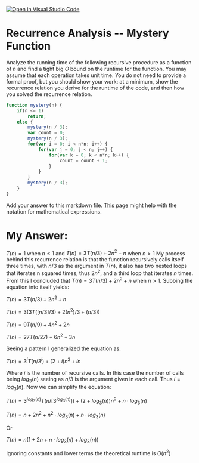 [![Open in Visual Studio Code](https://classroom.github.com/assets/open-in-vscode-718a45dd9cf7e7f842a935f5ebbe5719a5e09af4491e668f4dbf3b35d5cca122.svg)](https://classroom.github.com/online_ide?assignment_repo_id=11908412&assignment_repo_type=AssignmentRepo)
# Recurrence Analysis -- Mystery Function

Analyze the running time of the following recursive procedure as a function of
$n$ and find a tight big $O$ bound on the runtime for the function. You may
assume that each operation takes unit time. You do not need to provide a formal
proof, but you should show your work: at a minimum, show the recurrence relation
you derive for the runtime of the code, and then how you solved the recurrence
relation.

```javascript
function mystery(n) {
    if(n <= 1)
        return;
    else {
        mystery(n / 3);
        var count = 0;
        mystery(n / 3);
        for(var i = 0; i < n*n; i++) {
            for(var j = 0; j < n; j++) {
                for(var k = 0; k < n*n; k++) {
                    count = count + 1;
                }
            }
        }
        mystery(n / 3);
    }
}
```

Add your answer to this markdown file. [This
page](https://docs.github.com/en/get-started/writing-on-github/working-with-advanced-formatting/writing-mathematical-expressions)
might help with the notation for mathematical expressions.

# My Answer:

$T(n) = 1$ when $n \leq 1$ and $T(n) = 3T(n/3) + 2n^2 + n$ when $n > 1$
My process behind this recurrence relation is that the function recursively calls itself
three times, with $n/3$ as the argument in $T(n)$, it also has two nested loops that iterates
n squared times, thus $2n^2$, and a third loop that iterates $n$ times. From this I 
concluded that $T(n) = 3T(n/3) + 2n^2 + n$ when $n > 1$. Subbing the equation
into itself yields:

$T(n) = 3T(n/3) + 2n^2 + n$

$T(n) = 3(3T([n/3]/3) + 2(n^2)/3 + (n/3) )$

$T(n) = 9T(n/9) + 4n^2 + 2n$

$T(n) = 27T(n/27) + 6n^2 + 3n$

Seeing a pattern I generalized the equation as:

$T(n) = 3^iT(n/3^i) + (2 + i)n^2 + in$

Where $i$ is the number of recursive calls. In this case the number of calls being $log_{3}(n)$
seeing as $n/3$ is the argument given in each call. Thus $i = log_{3}(n)$. Now we can simplify
the equation:

$T(n) = 3^{log_{3}(n)}T(n/[3^{log_{3}(n)}]) + (2 + log_{3}(n))n^2 + n \cdot log_{3}(n)$

$T(n) = n + 2n^2 + n^2 \cdot log_{3}(n) + n \cdot log_{3}(n)$

Or

$T(n) = n(1 + 2n + n \cdot log_{3}(n) + log_{3}(n))$

Ignoring constants and lower terms the theoretical runtime is $O(n^2)$




